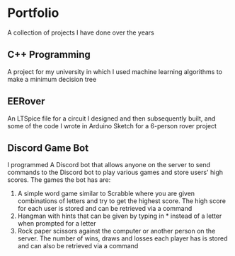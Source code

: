 # Portfolio

A collection of projects I have done over the years



## C++ Programming

A project for my university in which I used machine learning algorithms to make a minimum decision tree
## EERover

An LTSpice file for a circuit I designed and then subsequently built, and some of the code I wrote in Arduino Sketch for a 6-person rover project
## Discord Game Bot

I programmed A Discord bot that allows anyone on the server to send commands to the Discord bot to play various games and store users' high scores. The games the bot has are: 
1. A simple word game similar to Scrabble where you are given combinations of letters and try to get the highest score. The high score for each user is stored and can be retrieved via a command 
2. Hangman with hints that can be given by typing in * instead of a letter when prompted for a letter 
3. Rock paper scissors against the computer or another person on the server. The number of wins, draws and losses each player has is stored and can also be retrieved via a command
